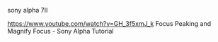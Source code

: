 sony alpha 7II


https://www.youtube.com/watch?v=GH_3f5xmJ_k
Focus Peaking and Magnify Focus - Sony Alpha Tutorial

